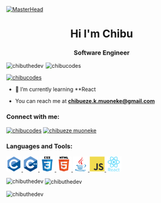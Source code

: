 
[![MasterHead](https://philna.sh/assets/posts/react-738ca5dd60ecf11214419e9d6c847d1e2e4ad88c3f147e12d8adfd25b76e6e66.gif)](https://rishavchanda.io)


<h1 align="center">Hi I'm Chibu</h1>
<h3 align="center">Software Engineer</h3>

<img align="right" alt="chibucodes" width="400" src="https://media3.giphy.com/media/qgQUggAC3Pfv687qPC/giphy.gif"></img>

<p align="left"> <img src="https://giphy.com/gifs/dommespace-domme-space-programador-qgQUggAC3Pfv687qPC" alt="chibuthedev" /> </p>

<p align="left"> <a href="https://twitter.com/chibucodes" target="blank"><img src="https://img.shields.io/twitter/follow/chibucodes?logo=twitter&style=for-the-badge" alt="chibucodes" /></a> </p>

- 🌱 I’m currently learning **React


- You can reach me at **chibueze.k.muoneke@gmail.com**


<h3 align="left">Connect with me:</h3>
<p align="left">
<a href="https://twitter.com/chibucodes" target="blank"><img align="center" src="https://raw.githubusercontent.com/rahuldkjain/github-profile-readme-generator/master/src/images/icons/Social/twitter.svg" alt="chibucodes" height="30" width="40" /></a>
<a href="https://linkedin.com/in/chibueze muoneke" target="blank"><img align="center" src="https://raw.githubusercontent.com/rahuldkjain/github-profile-readme-generator/master/src/images/icons/Social/linked-in-alt.svg" alt="chibueze muoneke" height="30" width="40" /></a>
</p>

<h3 align="left">Languages and Tools:</h3>
<p align="left"> <a href="https://www.cprogramming.com/" target="_blank" rel="noreferrer"> <img src="https://raw.githubusercontent.com/devicons/devicon/master/icons/c/c-original.svg" alt="c" width="40" height="40"/> </a> <a href="https://www.w3schools.com/cpp/" target="_blank" rel="noreferrer"> <img src="https://raw.githubusercontent.com/devicons/devicon/master/icons/cplusplus/cplusplus-original.svg" alt="cplusplus" width="40" height="40"/> </a> <a href="https://www.w3schools.com/css/" target="_blank" rel="noreferrer"> <img src="https://raw.githubusercontent.com/devicons/devicon/master/icons/css3/css3-original-wordmark.svg" alt="css3" width="40" height="40"/> </a> <a href="https://www.w3.org/html/" target="_blank" rel="noreferrer"> <img src="https://raw.githubusercontent.com/devicons/devicon/master/icons/html5/html5-original-wordmark.svg" alt="html5" width="40" height="40"/> </a> <a href="https://www.java.com" target="_blank" rel="noreferrer"> <img src="https://raw.githubusercontent.com/devicons/devicon/master/icons/java/java-original.svg" alt="java" width="40" height="40"/> </a> <a href="https://developer.mozilla.org/en-US/docs/Web/JavaScript" target="_blank" rel="noreferrer"> <img src="https://raw.githubusercontent.com/devicons/devicon/master/icons/javascript/javascript-original.svg" alt="javascript" width="40" height="40"/> </a> <a href="https://reactjs.org/" target="_blank" rel="noreferrer"> <img src="https://raw.githubusercontent.com/devicons/devicon/master/icons/react/react-original-wordmark.svg" alt="react" width="40" height="40"/> </a> </p>

<p><img align="left" src="https://github-readme-stats.vercel.app/api/top-langs?username=chibuthedev&show_icons=true&locale=en&layout=compact" alt="chibuthedev" /></p>

<p>&nbsp;<img align="center" src="https://github-readme-stats.vercel.app/api?username=chibuthedev&show_icons=true&locale=en" alt="chibuthedev" /></p>

<p><img align="center" src="https://github-readme-streak-stats.herokuapp.com/?user=chibuthedev&" alt="chibuthedev" /></p>
